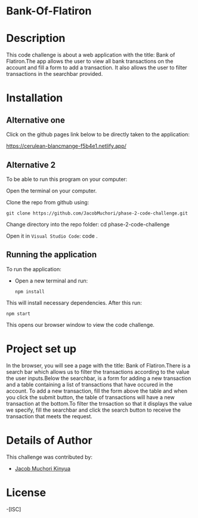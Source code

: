 # Bank-Of-Flatiron

# Description
This code challenge is about a web application with the title: Bank of Flatiron.The app allows the user to view all bank transactions on the account and fill a form to add a transaction. It also allows the user to filter transactions in the searchbar provided.

# Installation

## Alternative one
Click on the github pages link below to be directly taken to the application:

  https://cerulean-blancmange-f5b4e1.netlify.app/

## Alternative 2
To be able to run this program on your computer:

Open the terminal on your computer.

Clone the repo from github using:

    git clone https://github.com/JacobMuchori/phase-2-code-challenge.git

Change directory into the repo folder:
  cd phase-2-code-challenge

Open it in ``Visual Studio Code``:
  code .

## Running the application
To run the application:

- Open a new terminal and run:

      npm install
    
This will install necessary dependencies. After this run:

    npm start

This opens our browser window to view the code challenge.


# Project set up
In the browser, you will see a page with the title: Bank of Flatiron.There is a search bar which allows us to filter the transactions according to the value the user inputs.Below the searchbar, is a form for adding a new transaction and a table containing a list of transactions that have occured in the account. To add a new transaction, fill the form above the table and when you click the submit button, the table of transactions will have a new transaction at the bottom.To filter the trnsaction so that it displays the value we specify, fill the searchbar and click the search button to receive the transaction that meets the request.

# Details of Author
 This challenge was contributed by:
- [Jacob Muchori Kinyua](https://github.com/JacobMuchori)

# License
-[ISC]